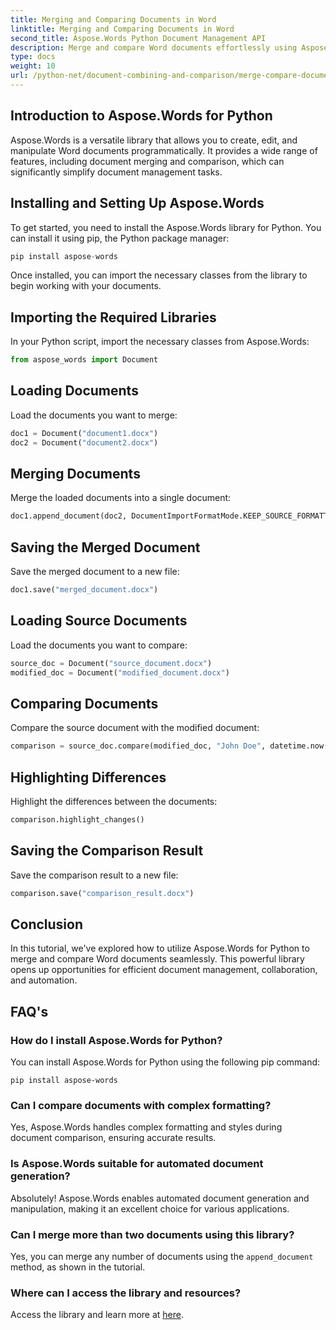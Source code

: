 ```yaml
---
title: Merging and Comparing Documents in Word
linktitle: Merging and Comparing Documents in Word
second_title: Aspose.Words Python Document Management API
description: Merge and compare Word documents effortlessly using Aspose.Words for Python. Learn how to manipulate documents, highlight differences, and automate tasks.
type: docs
weight: 10
url: /python-net/document-combining-and-comparison/merge-compare-documents/
---
```


## Introduction to Aspose.Words for Python

Aspose.Words is a versatile library that allows you to create, edit, and manipulate Word documents programmatically. It provides a wide range of features, including document merging and comparison, which can significantly simplify document management tasks.

## Installing and Setting Up Aspose.Words

To get started, you need to install the Aspose.Words library for Python. You can install it using pip, the Python package manager:

```python
pip install aspose-words
```

Once installed, you can import the necessary classes from the library to begin working with your documents.

## Importing the Required Libraries

In your Python script, import the necessary classes from Aspose.Words:

```python
from aspose_words import Document
```

## Loading Documents

Load the documents you want to merge:

```python
doc1 = Document("document1.docx")
doc2 = Document("document2.docx")
```

## Merging Documents

Merge the loaded documents into a single document:

```python
doc1.append_document(doc2, DocumentImportFormatMode.KEEP_SOURCE_FORMATTING)
```

## Saving the Merged Document

Save the merged document to a new file:

```python
doc1.save("merged_document.docx")
```

## Loading Source Documents

Load the documents you want to compare:

```python
source_doc = Document("source_document.docx")
modified_doc = Document("modified_document.docx")
```

## Comparing Documents

Compare the source document with the modified document:

```python
comparison = source_doc.compare(modified_doc, "John Doe", datetime.now())
```

## Highlighting Differences

Highlight the differences between the documents:

```python
comparison.highlight_changes()
```

## Saving the Comparison Result

Save the comparison result to a new file:

```python
comparison.save("comparison_result.docx")
```

## Conclusion

In this tutorial, we've explored how to utilize Aspose.Words for Python to merge and compare Word documents seamlessly. This powerful library opens up opportunities for efficient document management, collaboration, and automation.

## FAQ's

### How do I install Aspose.Words for Python?

You can install Aspose.Words for Python using the following pip command:
```
pip install aspose-words
```

### Can I compare documents with complex formatting?

Yes, Aspose.Words handles complex formatting and styles during document comparison, ensuring accurate results.

### Is Aspose.Words suitable for automated document generation?

Absolutely! Aspose.Words enables automated document generation and manipulation, making it an excellent choice for various applications.

### Can I merge more than two documents using this library?

Yes, you can merge any number of documents using the `append_document` method, as shown in the tutorial.

### Where can I access the library and resources?

Access the library and learn more at [here](https://releases.aspose.com/words/python/).
